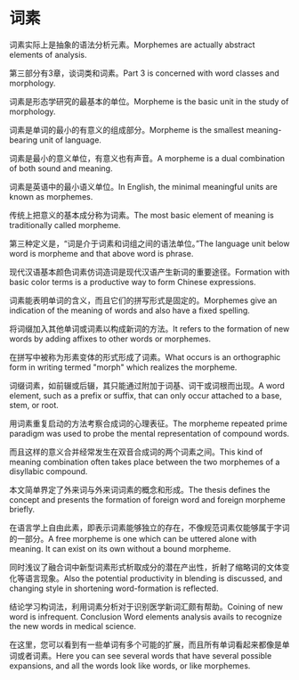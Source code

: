 # 词素

<p><span class="chinese">词素实际上是抽象的语法分析元素。</span><span class="english">Morphemes are actually abstract elements of analysis.</span></p>

<p><span class="chinese">第三部分有3章，谈词类和词素。</span><span class="english">Part 3 is concerned with word classes and morphology.</span></p>

<p><span class="chinese">词素是形态学研究的最基本的单位。</span><span class="english">Morpheme is the basic unit in the study of morphology.</span></p>

<p><span class="chinese">词素是单词的最小的有意义的组成部分。</span><span class="english">Morpheme is the smallest meaning-bearing unit of language.</span></p>

<p><span class="chinese">词素是最小的意义单位，有意义也有声音。</span><span class="english">A morpheme is a dual combination of both sound and meaning.</span></p>

<p><span class="chinese">词素是英语中的最小语义单位。</span><span class="english">In English, the minimal meaningful units are known as morphemes.</span></p>

<p><span class="chinese">传统上把意义的基本成分称为词素。</span><span class="english">The most basic element of meaning is traditionally called morpheme.</span></p>

<p><span class="chinese">第三种定义是，“词是介于词素和词组之间的语法单位。”</span><span class="english">The language unit below word is morpheme and that above word is phrase.</span></p>

<p><span class="chinese">现代汉语基本颜色词素仿词造词是现代汉语产生新词的重要途径。</span><span class="english">Formation with basic color terms is a productive way to form Chinese expressions.</span></p>

<p><span class="chinese">词素能表明单词的含义，而且它们的拼写形式是固定的。</span><span class="english">Morphemes give an indication of the meaning of words and also have a fixed spelling.</span></p>

<p><span class="chinese">将词缀加入其他单词或词素以构成新词的方法。</span><span class="english">It refers to the formation of new words by adding affixes to other words or morphemes.</span></p>

<p><span class="chinese">在拼写中被称为形素变体的形式形成了词素。</span><span class="english">What occurs is an orthographic form in writing termed "morph" which realizes the morpheme.</span></p>

<p><span class="chinese">词缀词素，如前辍或后辍，其只能通过附加于词基、词干或词根而出现。</span><span class="english">A word element, such as a prefix or suffix, that can only occur attached to a base, stem, or root.</span></p>

<p><span class="chinese">用词素重复启动的方法考察合成词的心理表征。</span><span class="english">The morpheme repeated prime paradigm was used to probe the mental representation of compound words.</span></p>

<p><span class="chinese">而且这样的意义合并经常发生在双音合成词的两个词素之间。</span><span class="english">This kind of meaning combination often takes place between the two morphemes of a disyllabic compound.</span></p>

<p><span class="chinese">本文简单界定了外来词与外来词词素的概念和形成。</span><span class="english">The thesis defines the concept and presents the formation of foreign word and foreign morpheme briefly.</span></p>

<p><span class="chinese">在语言学上自由此素，即表示词素能够独立的存在，不像规范词素仅能够属于字词的一部分。</span><span class="english">A free morpheme is one which can be uttered alone with meaning. It can exist on its own without a bound morpheme.</span></p>

<p><span class="chinese">同时浅议了融合词中新型词素形式析取成分的潜在产出性，折射了缩略词的文体变化等语言现象。</span><span class="english">Also the potential productivity in blending is discussed, and changing style in shortening word-formation is reflected.</span></p>

<p><span class="chinese">结论学习构词法，利用词素分析对于识别医学新词汇颇有帮助。</span><span class="english">Coining of new word is infrequent. Conclusion Word elements analysis avails to recognize the new words in medical science.</span></p>

<p><span class="chinese">在这里，您可以看到有一些单词有多个可能的扩展，而且所有单词看起来都像是单词或者词素。</span><span class="english">Here you can see several words that have several possible expansions, and all the words look like words, or like morphemes.</span></p>

